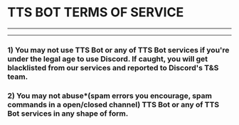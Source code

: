 # TTS BOT TERMS OF SERVICE

<hr>
<hr>

### 1) You may not use TTS Bot or any of TTS Bot services if you're under the legal age to use Discord. If caught, you will get blacklisted from our services and reported to Discord's T&S team.
### 2) You may not abuse*(spam errors you encourage, spam commands in a open/closed channel) TTS Bot or any of TTS Bot services in any shape of form.
